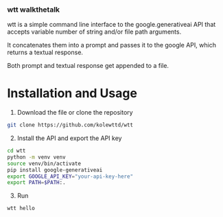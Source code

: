 ### wtt walkthetalk

wtt is a simple command line interface to the google.generativeai API
that accepts variable number of string and/or file path arguments.

It concatenates them into a prompt and passes it to the 
google API, which returns a textual response.

Both prompt and textual response get appended to a file.

# Installation and Usage 
1. Download the file or clone the repository 
```sh
git clone https://github.com/kolewttd/wtt
```
2. Install the API and export the API key
```sh
cd wtt
python -m venv venv
source venv/bin/activate
pip install google-generativeai
export GOOGLE_API_KEY="your-api-key-here"
export PATH=$PATH:.
```
3. Run
```bash
wtt hello
```
